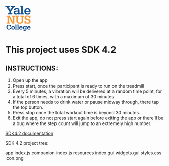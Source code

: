 ![Yale-NUS College Capstone Project](ync.png)

This project uses SDK 4.2
==========

INSTRUCTIONS:
--------------------

1. Open up the app
2. Press start, once the participant is ready to run on the treadmill
3. Every 5 minutes, a vibration will be delivered at a random time point, for a total of 6 times, with a maximum of 30 minutes.
4. If the person needs to drink water or pause midway through, there tap the top button.
5. Press stop once the total workout time is beyond 30 minutes.
6. Exit the app, do not press start again before exiting the app or there'll be a bug where the step count will jump to an extremely high number.


[SDK4.2 documentation](https://web.archive.org/web/20200912173010/https://dev.fitbit.com/)


SDK 4.2 project tree:


app
  index.js
companion
  index.js
resources
  index.gui
  widgets.gui
  styles.css
  icon.png
  